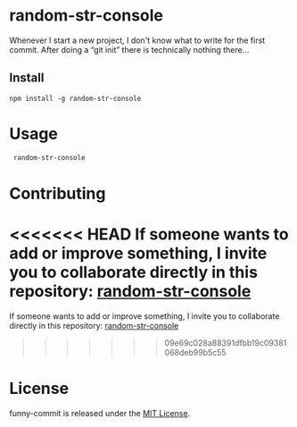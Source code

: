 # random-str-console

Whenever I start a new project, I don't know what to write for the first commit. After doing a “git init” there is technically nothing there...

## Install

```npm
npm install -g random-str-console
```

# Usage

```bash
 random-str-console
```

# Contributing

<<<<<<< HEAD
If someone wants to add or improve something, I invite you to collaborate directly in this repository: [random-str-console](https://github.com/Joao-123/random-str-console)
=======
If someone wants to add or improve something, I invite you to collaborate directly in this repository: [random-str-console](https://github.com/gndx/random-str-msg)
>>>>>>> 09e69c028a88391dfbb19c09381068deb99b5c55

# License

funny-commit is released under the [MIT License](https://opensource.org/licenses/MIT).